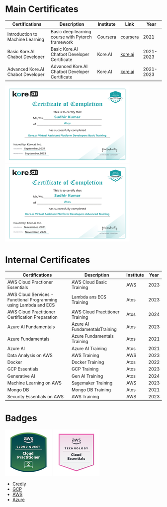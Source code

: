 # Main Certificates
| Certifications | Description| Institute | Link | Year|
| ------ | ------ | ------ | ------ | ----- |
| Introduction to Machine Learning | Basic deep learning course with Pytorch framework |Coursera |  [coursera](https://coursera.org/share/228c6d30d86349bab114fb499cea4370)| 2021 |
| Basic Kore.AI Chabot Developer | Basic Kore.AI Chatbot Developer Certificate | Kore.AI |  [kore.ai](https://github.com/sudhirln92/data-science-courses/blob/master/Certifications/Kore.AI-Basic-Training-2021.jpg)| 2021-2023 |
| Advanced Kore.AI Chabot Developer | Advanced Kore.AI Chatbot Developer Certificate | Kore.AI |  [kore.ai](https://github.com/sudhirln92/data-science-courses/blob/master/Certifications/Kore.AI-Adavanced-Training-2021.jpg)| 2021-2023 |


<img src="https://github.com/sudhirln92/data-science-courses/blob/master/Certifications/Kore.AI-Basic-Training-2021.jpg?raw=true" alt="Kore.AI" width="400" height="250"/>

<img src="https://github.com/sudhirln92/data-science-courses/blob/master/Certifications/Kore.AI-Adavanced-Training-2021.jpg?raw=true" alt="Kore.AI" width="400" height="250"/>

# Internal Certificates
| Certifications | Description| Institute | Year|
| ------ | ------ | ------ |----- |
| AWS Cloud Practioner Essentials | AWS Cloud Basic Training | AWS | 2023 |
| AWS Cloud Services - Functional Programming using Lambda and ECS | Lambda ans ECS Training | Atos| 2023 |
| AWS Cloud Practitioner Certification Preparation | AWS Cloud Practitioner Training | Atos | 2024 |
| Azure AI Fundamentals | Azure AI FundamentalsTraining | Atos | 2023 |
| Azure Fundamentals | Azure Fundamentals Training | Atos | 2021 |
| Azure AI | Azure AI Training | Atos | 2021 |
| Data Analysis on AWS | AWS Training | AWS | 2023 |
| Docker | Docker Training | Atos | 2022 |
| GCP Essentials | GCP Training | Atos | 2023 |
| Generative AI | Gen AI Training | Atos | 2024 |
| Machine Learning on AWS | Sagemaker Training | AWS | 2023 |
| Mongo DB | Mongo DB Training | Atos | 2021 |
| Security Essentials on AWS | AWS Training | AWS | 2023 |

# Badges
<img src="https://github.com/sudhirln92/data-science-courses/blob/master/Certifications/aws-cloud-quest-cloud-practitioner.png?raw=true" alt="AWS Cloud Quest" width="150" height="150"/>
<img src="https://github.com/sudhirln92/data-science-courses/blob/master/Certifications/aws-knowledge-cloud-essentials.png?raw=true" alt="AWS Cloud Quest" width="150" height="150"/>

* [Credly](https://www.credly.com/users/sudhirln92)
* [GCP](https://www.cloudskillsboost.google/public_profiles/f6562b3c-e66c-4321-bd35-0dcc49af8956)
* [AWS]()
* [Azure]()
